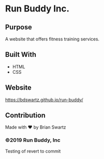 # Run Buddy Inc.

## Purpose
A website that offers fitness training services.

## Built With
* HTML
* CSS

## Website
https://bdswartz.github.io/run-buddy/

## Contribution
Made with ❤️ by Brian Swartz
### ©️2019 Run Buddy, Inc 

Testing of revert to commit

